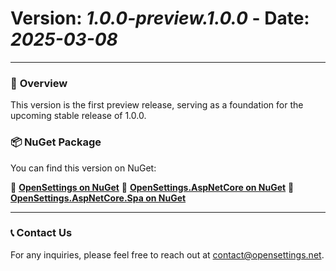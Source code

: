 # Version: *1.0.0-preview.1.0.0* - Date: *2025-03-08*

---

### 🚀 **Overview**
This version is the first preview release, serving as a foundation for the upcoming stable release of 1.0.0.

### 📦 **NuGet Package**  
You can find this version on NuGet:  

🔗 **[OpenSettings on NuGet](https://www.nuget.org/packages/OpenSettings/1.0.0-preview.1.0.0)**
🔗 **[OpenSettings.AspNetCore on NuGet](https://www.nuget.org/packages/OpenSettings.AspNetCore/1.0.0-preview.1.0.0)**
🔗 **[OpenSettings.AspNetCore.Spa on NuGet](https://www.nuget.org/packages/OpenSettings.AspNetCore.Spa/1.0.0-preview.1.0.0)**

---

### 📞 **Contact Us**
For any inquiries, please feel free to reach out at [contact@opensettings.net](mailto:contact@opensettings.net).